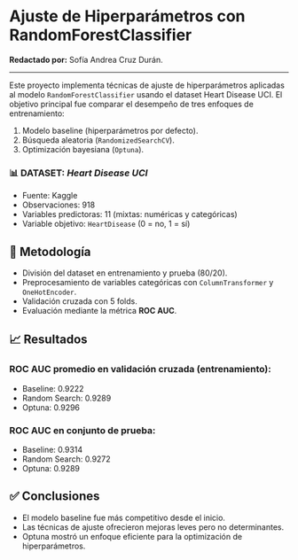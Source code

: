 # Ajuste de Hiperparámetros con RandomForestClassifier

**Redactado por:** Sofía Andrea Cruz Durán.

--------
Este proyecto implementa técnicas de ajuste de hiperparámetros aplicadas al modelo `RandomForestClassifier` usando el dataset Heart Disease UCI. El objetivo principal fue comparar el desempeño de tres enfoques de entrenamiento:

1. Modelo baseline (hiperparámetros por defecto).
2. Búsqueda aleatoria (`RandomizedSearchCV`).
3. Optimización bayesiana (`Optuna`).

### 📊 DATASET:  *Heart Disease UCI*
- Fuente: Kaggle
- Observaciones: 918
- Variables predictoras: 11 (mixtas: numéricas y categóricas)
- Variable objetivo: `HeartDisease` (0 = no, 1 = sí)

## 🧪 Metodología

- División del dataset en entrenamiento y prueba (80/20).
- Preprocesamiento de variables categóricas con `ColumnTransformer` y `OneHotEncoder`.
- Validación cruzada con 5 folds.
- Evaluación mediante la métrica **ROC AUC**.

## 📈 Resultados

### ROC AUC promedio en validación cruzada (entrenamiento):

- Baseline: 0.9222  
- Random Search: 0.9289  
- Optuna: 0.9296  

### ROC AUC en conjunto de prueba:

- Baseline: 0.9314  
- Random Search: 0.9272  
- Optuna: 0.9289  

## ✅ Conclusiones

- El modelo baseline fue más competitivo desde el inicio.
- Las técnicas de ajuste ofrecieron mejoras leves pero no determinantes.
- Optuna mostró un enfoque eficiente para la optimización de hiperparámetros.